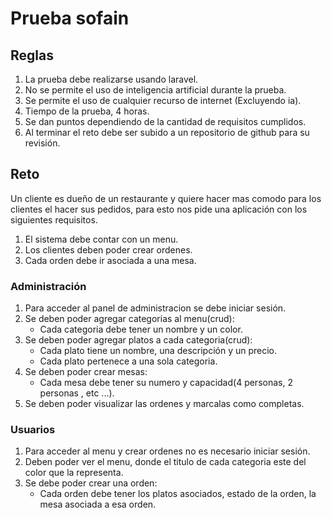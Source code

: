 # Prueba sofain

## Reglas

1. La prueba debe realizarse usando laravel.
2. No se permite el uso de inteligencia artificial durante la prueba.
3. Se permite el uso de cualquier recurso de internet (Excluyendo ia).
4. Tiempo de la prueba, 4 horas.
5. Se dan puntos dependiendo de la cantidad de requisitos cumplidos.
6. Al terminar el reto debe ser subido a un repositorio de github para su revisión.

## Reto

Un cliente es dueño de un restaurante y quiere hacer mas comodo para los clientes el hacer sus pedidos, para esto nos pide una aplicación con los siguientes requisitos.

1. El sistema debe contar con un menu.
2. Los clientes deben poder crear ordenes.
3. Cada orden debe ir asociada a una mesa.

### Administración

1. Para acceder al panel de administracion se debe iniciar sesión.
2. Se deben poder agregar categorias al menu(crud):
   - Cada categoria debe tener un nombre y un color.
3. Se deben poder agregar platos a cada categoria(crud):
   - Cada plato tiene un nombre, una descripción y un precio.
   - Cada plato pertenece a una sola categoria.
4. Se deben poder crear mesas:
    - Cada mesa debe tener su numero y capacidad(4 personas, 2 personas , etc ...).
5. Se deben poder visualizar las ordenes y marcalas como completas.

### Usuarios

1. Para acceder al menu y crear ordenes no es necesario iniciar sesión.
2. Deben poder ver el menu, donde el titulo de cada categoria este del color que la representa.
3. Se debe poder crear una orden:
    - Cada orden debe tener los platos asociados, estado de la orden, la mesa asociada a esa orden. 
